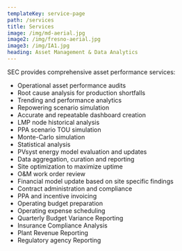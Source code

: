 ```yaml
---
templateKey: service-page
path: /services
title: Services
image: /img/md-aerial.jpg
image2: /img/fresno-aerial.jpg
image3: /img/IA1.jpg
heading: Asset Management & Data Analytics
---
```


SEC provides comprehensive asset performance services:

* Operational asset performance audits
* Root cause analysis for production shortfalls
* Trending and performance analytics
* Repowering scenario simulation
* Accurate and repeatable dashboard creation
* LMP node historical analysis
* PPA scenario TOU simulation
* Monte-Carlo simulation
* Statistical analysis
* PVsyst energy model evaluation and updates
* Data aggregation, curation and reporting
* Site optimization to maximize uptime
* O&M work order review
* Financial model update based on site specific findings
* Contract administration and compliance
* PPA and incentive invoicing
* Operating budget preparation
* Operating expense scheduling
* Quarterly Budget Variance Reporting
* Insurance Compliance Analysis
* Plant Revenue Reporting
* Regulatory agency Reporting
